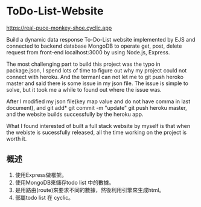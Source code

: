 # ToDo-List-Website
https://real-puce-monkey-shoe.cyclic.app    


Build a dynamic data response To-Do-List website implemented by EJS and connected to backend database MongoDB to operate get, post, delete request from front-end localhost:3000 by using Node.js, Express.   


The most challenging part to build this project was the typo in package.json, I spend lots of time to figure out why my project could not connect with heroku. And the termanl can not let me to git push heroko master and said there is some issue in my json file.
The issue is simple to solve, but it took me a while to found out where the issue was.    


After I modified my json file(key map value and do not have comma in last document), and git add* git commit -m "update" git push heroku master, and the website builds successfully by the heroku app.   

What I found interested of built a full stack website by myself is that when the webiste is sucessfully released, all the time working on the project is worth it.    


## 概述

1. 使用Express做框架。
2. 使用MongoDB來儲存todo list 中的數據。
3. 是用路由(route)來要求不同的數據，然後利用引擎來生成html。
4. 部屬todo list 在 cyclic。



